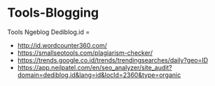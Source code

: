 # Tools-Blogging
Tools Ngeblog Dediblog.id =

- http://id.wordcounter360.com/
- https://smallseotools.com/plagiarism-checker/
- https://trends.google.co.id/trends/trendingsearches/daily?geo=ID
- https://app.neilpatel.com/en/seo_analyzer/site_audit?domain=dediblog.id&lang=id&locId=2360&type=organic
